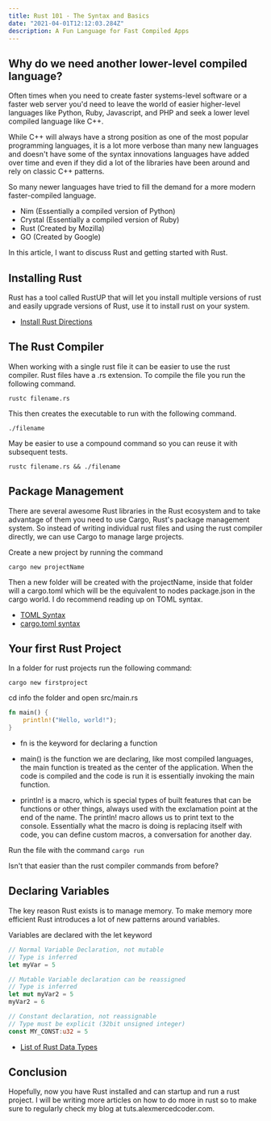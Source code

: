 ```yaml
---
title: Rust 101 - The Syntax and Basics
date: "2021-04-01T12:12:03.284Z"
description: A Fun Language for Fast Compiled Apps
---
```


## Why do we need another lower-level compiled language?

Often times when you need to create faster systems-level software or a faster web server you'd need to leave the world of easier higher-level languages like Python, Ruby, Javascript, and PHP and seek a lower level compiled language like C++.

While C++ will always have a strong position as one of the most popular programming languages, it is a lot more verbose than many new languages and doesn't have some of the syntax innovations languages have added over time and even if they did a lot of the libraries have been around and rely on classic C++ patterns.

So many newer languages have tried to fill the demand for a more modern faster-compiled language.

- Nim (Essentially a compiled version of Python)
- Crystal (Essentially a compiled version of Ruby)
- Rust (Created by Mozilla)
- GO (Created by Google)

In this article, I want to discuss Rust and getting started with Rust.

## Installing Rust

Rust has a tool called RustUP that will let you install multiple versions of rust and easily upgrade versions of Rust, use it to install rust on your system.

- [Install Rust Directions](https://www.rust-lang.org/tools/install)


## The Rust Compiler

When working with a single rust file it can be easier to use the rust compiler. Rust files have a .rs extension. To compile the file you run the following command.

`rustc filename.rs`

This then creates the executable to run with the following command.

`./filename`

May be easier to use a compound command so you can reuse it with subsequent tests.

`rustc filename.rs && ./filename`

## Package Management

There are several awesome Rust libraries in the Rust ecosystem and to take advantage of them you need to use Cargo, Rust's package management system. So instead of writing individual rust files and using the rust compiler directly, we can use Cargo to manage large projects.

Create a new project by running the command

`cargo new projectName`

Then a new folder will be created with the projectName, inside that folder will a cargo.toml which will be the equivalent to nodes package.json in the cargo world. I do recommend reading up on TOML syntax.

- [TOML Syntax](https://github.com/toml-lang/toml)
- [cargo.toml syntax](https://doc.rust-lang.org/cargo/reference/manifest.html)

## Your first Rust Project

In a folder for rust projects run the following command:

`cargo new firstproject`

cd info the folder and open src/main.rs

```rs
fn main() {
    println!("Hello, world!");
}

```

- fn is the keyword for declaring a function

- main() is the function we are declaring, like most compiled languages, the main function is treated as the center of the application. When the code is compiled and the code is run it is essentially invoking the main function.

- println! is a macro, which is special types of built features that can be functions or other things, always used with the exclamation point at the end of the name. The println! macro allows us to print text to the console. Essentially what the macro is doing is replacing itself with code, you can define custom macros, a conversation for another day.

Run the file with the command `cargo run`

Isn't that easier than the rust compiler commands from before?

## Declaring Variables

The key reason Rust exists is to manage memory. To make memory more efficient Rust introduces a lot of new patterns around variables.

Variables are declared with the let keyword

```rust
// Normal Variable Declaration, not mutable
// Type is inferred
let myVar = 5

// Mutable Variable declaration can be reassigned
// Type is inferred
let mut myVar2 = 5
myVar2 = 6

// Constant declaration, not reassignable
// Type must be explicit (32bit unsigned integer)
const MY_CONST:u32 = 5
```

- [List of Rust Data Types](https://doc.rust-lang.org/book/ch03-02-data-types.html)

## Conclusion

Hopefully, now you have Rust installed and can startup and run a rust project. I will be writing more articles on how to do more in rust so to make sure to regularly check my blog at tuts.alexmercedcoder.com.